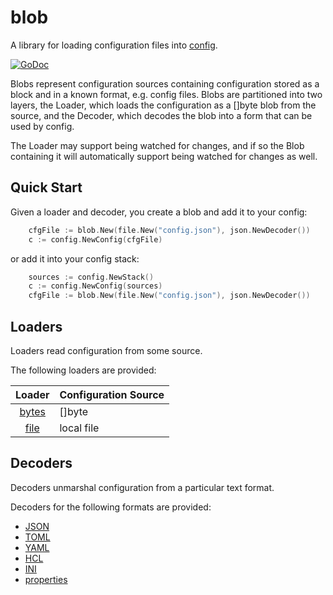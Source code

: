 # blob

A library for loading configuration files into [config](https://github.com/warthog618/config/tree/master).

[![GoDoc](https://godoc.org/github.com/warthog618/config/blob/sar?status.svg)](https://godoc.org/github.com/warthog618/config/blob)

Blobs represent configuration sources containing configuration stored as a block
and in a known format, e.g. config files.  Blobs are partitioned into two
layers, the Loader, which loads the configuration as a []byte blob from the
source, and the Decoder, which decodes the blob into a form that can be used by
config.

The Loader may support being watched for changes, and if so the Blob
containing it will automatically support being watched for changes as well.

## Quick Start

Given a loader and decoder, you create a blob and add it to your config:

```go
    cfgFile := blob.New(file.New("config.json"), json.NewDecoder())
    c := config.NewConfig(cfgFile)
```

or add it into your config stack:

```go
    sources := config.NewStack()
    c := config.NewConfig(sources)
    cfgFile := blob.New(file.New("config.json"), json.NewDecoder())    sources.Append(cfgFile)
```

## Loaders

Loaders read configuration from some source.

The following loaders are provided:

Loader | Configuration Source
:-----:| -----
[bytes](https://github.com/warthog618/config/tree/master/blob/loader/bytes) | []byte
[file](https://github.com/warthog618/config/tree/master/blob/loader/file) | local file

## Decoders

Decoders unmarshal configuration from a particular text format.

Decoders for the following formats are provided:

- [JSON](https://github.com/warthog618/config/tree/master/blob/decoder/json)
- [TOML](https://github.com/warthog618/config/tree/master/blob/decoder/toml)
- [YAML](https://github.com/warthog618/config/tree/master/blob/decoder/yaml)
- [HCL](https://github.com/warthog618/config/tree/master/blob/decoder/hcl)
- [INI](https://github.com/warthog618/config/tree/master/blob/decoder/ini)
- [properties](https://github.com/warthog618/config/tree/master/blob/decoder/properties)
